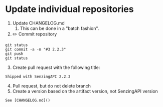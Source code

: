 # Update individual repositories

1. Update CHANGELOG.md
   1. This can be done in a "batch fashion".
2. :pencil2: Commit repository

```console
git status
git commit -a -m "#3 2.2.3"
git push
git status
```

3. Create pull request with the following title:

```console
Shipped with SenzingAPI 2.2.3
```

4. Pull request, but do not delete branch
5. Create a version based on the artifact version, not SenzingAPI version

```console
See [CHANGELOG.md]()
```

